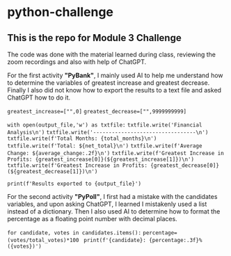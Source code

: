 # python-challenge

## This is the repo for Module 3 Challenge

The code was done with the material learned during class, reviewing the zoom recordings and also with help of ChatGPT.

For the first activity **"PyBank"**, I mainly used AI to help me understand how to determine the variables of greatest increase and greatest decrease. Finally I also did not know how to export the results to a text file and asked ChatGPT how to do it.

`greatest_increase=["",0]`
`greatest_decrease=["",9999999999]`

`with open(output_file,'w') as txtfile:`
    `txtfile.write('Financial Analysis\n')`
    `txtfile.write('---------------------------------\n')`
    `txtfile.write(f'Total Months: {total_months}\n')`
    `txtfile.write(f'Total: ${net_total}\n')`
    `txtfile.write(f'Average Change: ${average_change:.2f}\n')`
    `txtfile.write(f'Greatest Increase in Profits: {greatest_increase[0]}(${greatest_increase[1]})\n')`
    `txtfile.write(f'Greatest Increase in Profits: {greatest_decrease[0]}(${greatest_decrease[1]})\n')`

`print(f'Results exported to {output_file}')`

For the second activity **"PyPoll"**, I first had a mistake with the candidates variables, and upon asking ChatGPT, I learned I mistakenly used a list instead of a dictionary. Then I also used AI to determine how to format the percentage as a floating point number with decimal places.

`for candidate, votes in candidates.items():`
    `percentage=(votes/total_votes)*100`
   ` print(f'{candidate}: {percentage:.3f}% ({votes})')`
